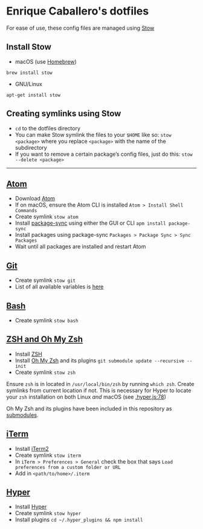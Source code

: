 # Enrique Caballero's dotfiles

For ease of use, these config files are managed using [Stow](http://www.gnu.org/software/stow/)

## Install Stow

* macOS (use [Homebrew](https://brew.sh))
```
brew install stow
```

* GNU/Linux
```
apt-get install stow
```

## Creating symlinks using Stow

* `cd` to the dotfiles directory
* You can make Stow symlink the files to your `$HOME` like so:
`stow <package>` where you replace `<package>` with the name of the subdirectory
* If you want to remove a certain package’s config files, just do this:
`stow --delete <package>`

---

## [Atom](atom)

* Download [Atom](https://atom.io)
* If on macOS, ensure the Atom CLI is installed `Atom > Install Shell Commands`
* Create symlink `stow atom`
* Install [package-sync](https://atom.io/packages/package-sync) using either the GUI or CLI `apm install package-sync`
* Install packages using package-sync `Packages > Package Sync > Sync Packages`
* Wait until all packages are installed and restart Atom


## [Git](git)

* Create symlink `stow git`
* List of all available variables is [here](http://git-scm.com/docs/git-config#_variables)


## [Bash](bash)

* Create symlink `stow bash`


## [ZSH and Oh My Zsh](zsh)

* Install [ZSH](https://github.com/robbyrussell/oh-my-zsh/wiki/Installing-ZSH)
* Install [Oh My Zsh](https://github.com/robbyrussell/oh-my-zsh) and its plugins `git submodule update --recursive --init`
* Create symlink `stow zsh`

Ensure `zsh` is in located in `/usr/local/bin/zsh` by running `which zsh`. Create symlinks from current location if not. This is necessary for Hyper to locate your `zsh` installation on both Linux _and_ macOS (see [.hyper.js:78](hyper/.hyper.js#L78))

Oh My Zsh and its plugins have been included in this repository as [submodules](.gitmodules).

## [iTerm](iterm)

* Install [iTerm2](http://www.iterm2.com)
* Create symlink `stow iterm`
* In `iTerm > Preferences > General` check the box that says `Load preferences from a custom folder or URL`
* Add in `<path/to/home>/.iterm`


## [Hyper](hyper)

* Install [Hyper](https://hyper.is)
* Create symlink `stow hyper`
* Install plugins `cd ~/.hyper_plugins && npm install`
